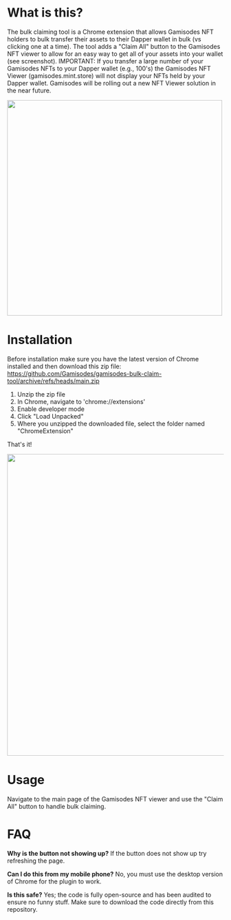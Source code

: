 
# What is this?

The bulk claiming tool is a Chrome extension that allows Gamisodes NFT holders to bulk transfer their assets to their Dapper wallet in bulk (vs clicking one at a time).  The tool adds a "Claim All" button to the Gamisodes NFT viewer to allow for an easy way to get all of your assets into your wallet (see screenshot).
IMPORTANT: If you transfer a large number of your Gamisodes NFTs to your Dapper wallet (e.g., 100's) the Gamisodes NFT Viewer (gamisodes.mint.store) will not display your NFTs held by your Dapper wallet. Gamisodes will be rolling out a new NFT Viewer solution in the near future.

<img src="https://github.com/jasonhamilton/gamisodes-bulk-claim-tool/raw/main/img/bulk_claim_button.png?raw=true" width="500">



# Installation

Before installation make sure you have the latest version of Chrome installed and then download this zip file: https://github.com/Gamisodes/gamisodes-bulk-claim-tool/archive/refs/heads/main.zip

1) Unzip the zip file
2) In Chrome, navigate to 'chrome://extensions'
3) Enable developer mode
4) Click "Load Unpacked"
5) Where you unzipped the downloaded file, select the folder named "ChromeExtension"

That's it!

<img src="https://github.com/jasonhamilton/gamisodes-bulk-claim-tool/raw/main/img/installation.png?raw=true" width="700">



# Usage

Navigate to the main page of the Gamisodes NFT viewer and use the "Claim All" button to handle bulk claiming.  


# FAQ

**Why is the button not showing up?** If the button does not show up try refreshing the page.

**Can I do this from my mobile phone?**  No, you must use the desktop version of Chrome for the plugin to work.

**Is this safe?** Yes; the code is fully open-source and has been audited to ensure no funny stuff.  Make sure to download the code directly from this repository. 
